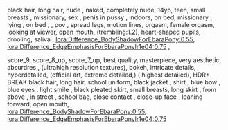 black hair,  long hair,  nude , naked, completely nude, 14yo, teen, small breasts ,   missionary,  sex , penis in pussy , indoors,  on bed,  missionary , lying , on bed , ,  pov , spread legs,   motion lines,  orgasm,  female orgasm,  looking at viewer,  open mouth,  (trembling:1.2),  heart-shaped pupils,  drooling,  saliva , 
 <lora:Difference_BodyShadowForEbaraPony:0.55>,  <lora:Difference_EdgeEmphasisForEbaraPonylr1e04:0.75> , 




 score_9, score_8_up, score_7_up,  best quality, masterpiece, very aesthetic, absurdres , (ultrahigh resolution textures), bokeh, intricate details, hyperdetailed, (official art, extreme detailed,) ( highest detailed), HDR+ BREAK 
black hair,  long hair, school uniform, black jacket , shirt , blue bow , blue eyes , light smile ,  black pleated skirt, small breasts,  long skirt , from above ,  in street ,  school bag,   close contact ,  close-up face , leaning forward,  open mouth,  
 <lora:Difference_BodyShadowForEbaraPony:0.55>,  <lora:Difference_EdgeEmphasisForEbaraPonylr1e04:0.75> 